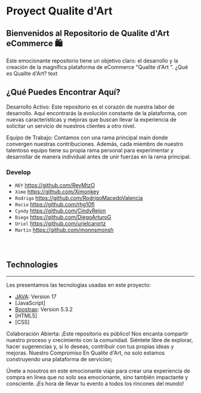# Proyect Qualite d'Art
## Bienvenidos al Repositorio de Qualite d'Art eCommerce 🛍️


Este emocionante repositorio tiene un objetivo claro: el desarrollo y la creación de la magnífica plataforma de eCommerce "Qualite d'Art ". ¿Qué es Qualite d'Art? text

## ¿Qué Puedes Encontrar Aquí?
Desarrollo Activo: Este repositorio es el corazón de nuestra labor de desarrollo. Aquí encontrarás la evolución constante de la plataforma, con nuevas características y mejoras que buscan llevar la experiencia de solicitar un servicio de nuestros clientes a otro nivel.

Equipo de Trabajo: Contamos con una rama principal main donde convergen nuestras contribuciones. Además, cada miembro de nuestro talentoso equipo tiene su propia rama personal para experimentar y desarrollar de manera individual antes de unir fuerzas en la rama principal.


### Develop 
- `REY` https://github.com/ReyMtzO
- `Xime` https://github.com/Ximonkey
- `Rodrigo` https://github.com/RodrigoMacedoValencia
- `Rocio` https://github.com/rhg10fl
- `Cyndy` https://github.com/CindyRejon
- `Diego` https://github.com/DiegoArturoG
- `Uriel` https://github.com/urielcarortz
- `Martin` https://github.com/monnsmonsh
```sh

  
```

## Technologies
***
Les presentamos las tecnologias usadas en este proyecto:
* [JAVA](https://www.oracle.com/java/technologies/javase/jdk17-archive-downloads.html): Version 17 
* [JavaScript]
* [Boostrap](https://getbootstrap.com/docs/5.3/getting-started/introduction/): Version 5.3.2 
* [HTML5]
* [CSS]

Colaboración Abierta: ¡Este repositorio es público! Nos encanta compartir nuestro proceso y crecimiento con la comunidad. Siéntete libre de explorar, hacer sugerencias y, si lo deseas, contribuir con tus propias ideas y mejoras.
Nuestro Compromiso
En Qualite d'Art, no solo estamos construyendo una plataforma de servicion; 


Únete a nosotros en este emocionante viaje para crear una experiencia de compra en línea que no solo sea emocionante, sino también impactante y consciente. ¡Es hora de llevar  tu evento a todos los rincones del mundo!

